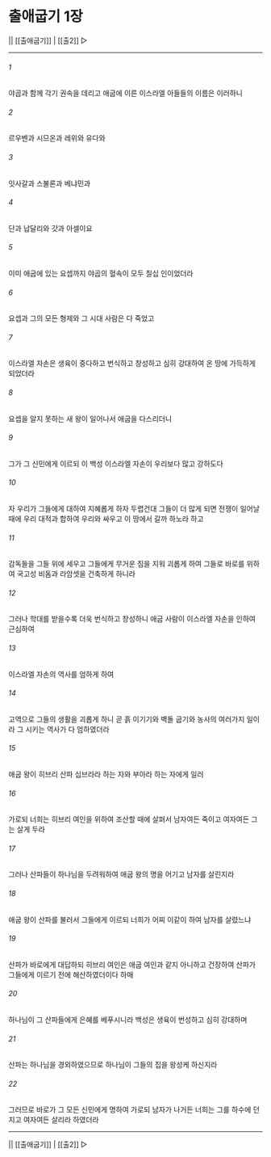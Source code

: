 # 출애굽기 1장

|| [[출애굽기]] | [[출2]] ▷
***

###### 1
야곱과 함께 각기 권속을 데리고 애굽에 이른 이스라엘 아들들의 이름은 이러하니

###### 2
르우벤과 시므온과 레위와 유다와

###### 3
잇사갈과 스불론과 베냐민과

###### 4
단과 납달리와 갓과 아셀이요

###### 5
이미 애굽에 있는 요셉까지 야곱의 혈속이 모두 칠십 인이었더라

###### 6
요셉과 그의 모든 형제와 그 시대 사람은 다 죽었고

###### 7
이스라엘 자손은 생육이 중다하고 번식하고 창성하고 심히 강대하여 온 땅에 가득하게 되었더라

###### 8
요셉을 알지 못하는 새 왕이 일어나서 애굽을 다스리더니

###### 9
그가 그 신민에게 이르되 이 백성 이스라엘 자손이 우리보다 많고 강하도다

###### 10
자 우리가 그들에게 대하여 지혜롭게 하자 두렵건대 그들이 더 많게 되면 전쟁이 일어날 때에 우리 대적과 합하여 우리와 싸우고 이 땅에서 갈까 하노라 하고

###### 11
감독들을 그들 위에 세우고 그들에게 무거운 짐을 지워 괴롭게 하여 그들로 바로를 위하여 국고성 비돔과 라암셋을 건축하게 하니라

###### 12
그러나 학대를 받을수록 더욱 번식하고 창성하니 애굽 사람이 이스라엘 자손을 인하여 근심하여

###### 13
이스라엘 자손의 역사를 엄하게 하여

###### 14
고역으로 그들의 생활을 괴롭게 하니 곧 흙 이기기와 벽돌 굽기와 농사의 여러가지 일이라 그 시키는 역사가 다 엄하였더라

###### 15
애굽 왕이 히브리 산파 십브라라 하는 자와 부아라 하는 자에게 일러

###### 16
가로되 너희는 히브리 여인을 위하여 조산할 때에 살펴서 남자여든 죽이고 여자여든 그는 살게 두라

###### 17
그러나 산파들이 하나님을 두려워하여 애굽 왕의 명을 어기고 남자를 살린지라

###### 18
애굽 왕이 산파를 불러서 그들에게 이르되 너희가 어찌 이같이 하여 남자를 살렸느냐

###### 19
산파가 바로에게 대답하되 히브리 여인은 애굽 여인과 같지 아니하고 건장하여 산파가 그들에게 이르기 전에 해산하였더이다 하매

###### 20
하나님이 그 산파들에게 은혜를 베푸시니라 백성은 생육이 번성하고 심히 강대하며

###### 21
산파는 하나님을 경외하였으므로 하나님이 그들의 집을 왕성케 하신지라

###### 22
그러므로 바로가 그 모든 신민에게 명하여 가로되 남자가 나거든 너희는 그를 하수에 던지고 여자여든 살리라 하였더라

***
|| [[출애굽기]] | [[출2]] ▷